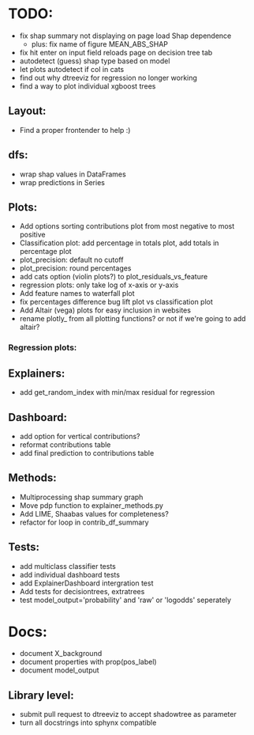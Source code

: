 
# TODO:
- fix shap summary not displaying on page load Shap dependence
    - plus:  fix name of figure MEAN_ABS_SHAP
- fix hit enter on input field reloads page on decision tree tab
- autodetect (guess) shap type based on model
- let plots autodetect if col in cats
- find out why dtreeviz for regression no longer working
- find a way to plot individual xgboost trees


## Layout:
- Find a proper frontender to help :)

## dfs:
- wrap shap values in DataFrames
- wrap predictions in Series

## Plots:
- Add options sorting contributions plot from most negative to most positive
- Classification plot: add percentage in totals plot, add totals in percentage plot
- plot_precision: default no cutoff
- plot_precision: round percentages
- add cats option (violin plots?) to plot_residuals_vs_feature
- regression plots: only take log of x-axis or y-axis
- Add feature names to waterfall plot
- fix percentages difference bug lift plot vs classification plot
- Add Altair (vega) plots for easy inclusion in websites
- rename plotly_ from all plotting functions? or not if we're going to add altair?

### Regression plots:

## Explainers:
- add get_random_index with min/max residual for regression

## Dashboard:
- add option for vertical contributions?
- reformat contributions table
- add final prediction to contributions table

## Methods:
- Multiprocessing shap summary graph 
- Move pdp function to explainer_methods.py
- Add LIME, Shaabas values for completeness?
- refactor for loop in contrib_df_summary

## Tests:
- add multiclass classifier tests
- add individual dashboard tests
- add ExplainerDashboard intergration test
- Add tests for decisiontrees, extratrees
- test model_output='probability' and 'raw' or 'logodds' seperately

# Docs:
- document X_background
- document properties with prop(pos_label)
- document model_output

## Library level:
- submit pull request to dtreeviz to accept shadowtree as parameter
- turn all docstrings into sphynx compatible

